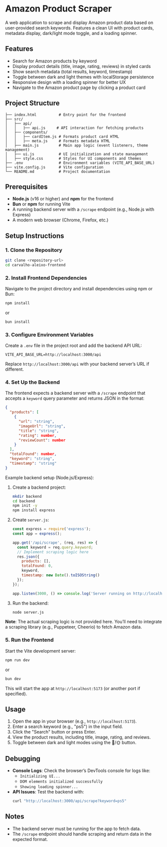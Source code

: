 # Amazon Product Scraper

A web application to scrape and display Amazon product data based on user-provided search keywords. Features a clean UI with product cards, metadata display, dark/light mode toggle, and a loading spinner.

## Features
- Search for Amazon products by keyword
- Display product details (title, image, rating, reviews) in styled cards
- Show search metadata (total results, keyword, timestamp)
- Toggle between dark and light themes with localStorage persistence
- Responsive design with a loading spinner for better UX
- Navigate to the Amazon product page by clicking a product card
## Project Structure
```
├── index.html          # Entry point for the frontend
├── src/
│   ├── api/
│   │   ├── api.js     # API interaction for fetching products
│   ├── components/
│   │   ├── cardItem.js # Formats product card HTML
│   │   ├── meta.js     # Formats metadata HTML
│   ├── main.js         # Main app logic (event listeners, theme management)
│   ├── ui.js           # UI initialization and state management
│   ├── style.css       # Styles for UI components and themes
├── .env                # Environment variables (VITE_API_BASE_URL)
├── vite.config.js      # Vite configuration
└── README.md           # Project documentation
```

## Prerequisites
- **Node.js** (v16 or higher) and **npm** for the frontend
- **Bun** or **npm** for running Vite
- A running backend server with a `/scrape` endpoint (e.g., Node.js with Express)
- A modern web browser (Chrome, Firefox, etc.)

## Setup Instructions

### 1. Clone the Repository
```bash
git clone <repository-url>
cd carvalho-aleixo-frontend
```

### 2. Install Frontend Dependencies
Navigate to the project directory and install dependencies using npm or Bun:
```bash
npm install
```
or
```bash
bun install
```

### 3. Configure Environment Variables
Create a `.env` file in the project root and add the backend API URL:
```env
VITE_API_BASE_URL=http://localhost:3000/api
```
Replace `http://localhost:3000/api` with your backend server’s URL if different.

### 4. Set Up the Backend
The frontend expects a backend server with a `/scrape` endpoint that accepts a `keyword` query parameter and returns JSON in the format:
```json
{
  "products": [
    {
      "url": "string",
      "imageUrl": "string",
      "title": "string",
      "rating": number,
      "reviewCount": number
    }
  ],
  "totalFound": number,
  "keyword": "string",
  "timestamp": "string"
}
```

Example backend setup (Node.js/Express):
1. Create a backend project:
   ```bash
   mkdir backend
   cd backend
   npm init -y
   npm install express
   ```
2. Create `server.js`:
   ```javascript
   const express = require('express');
   const app = express();

   app.get('/api/scrape', (req, res) => {
     const keyword = req.query.keyword;
     // Implement scraping logic here
     res.json({
       products: [],
       totalFound: 0,
       keyword,
       timestamp: new Date().toISOString()
     });
   });

   app.listen(3000, () => console.log('Server running on http://localhost:3000'));
   ```
3. Run the backend:
   ```bash
   node server.js
   ```

**Note**: The actual scraping logic is not provided here. You’ll need to integrate a scraping library (e.g., Puppeteer, Cheerio) to fetch Amazon data.

### 5. Run the Frontend
Start the Vite development server:
```bash
npm run dev
```
or
```bash
bun dev
```

This will start the app at `http://localhost:5173` (or another port if specified).

## Usage
1. Open the app in your browser (e.g., `http://localhost:5173`).
2. Enter a search keyword (e.g., "ps5") in the input field.
3. Click the "Search" button or press Enter.
4. View the product results, including title, image, rating, and reviews.
5. Toggle between dark and light modes using the 🌙/🌞 button.

## Debugging
- **Console Logs**: Check the browser’s DevTools console for logs like:
  - `Initializing UI...`
  - `DOM elements initialized successfully`
  - `Showing loading spinner...`
- **API Issues**: Test the backend with:
  ```bash
  curl "http://localhost:3000/api/scrape?keyword=ps5"
  ```

## Notes
- The backend server must be running for the app to fetch data.
- The `/scrape` endpoint should handle scraping and return data in the expected format.
